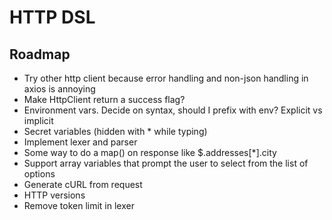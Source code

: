 # HTTP DSL

## Roadmap
- Try other http client because error handling and non-json handling in axios is annoying
- Make HttpClient return a success flag?
- Environment vars. Decide on syntax, should I prefix with env? Explicit vs implicit
- Secret variables (hidden with * while typing)
- Implement lexer and parser
- Some way to do a map() on response like $.addresses[*].city
- Support array variables that prompt the user to select from the list of options
- Generate cURL from request
- HTTP versions
- Remove token limit in lexer